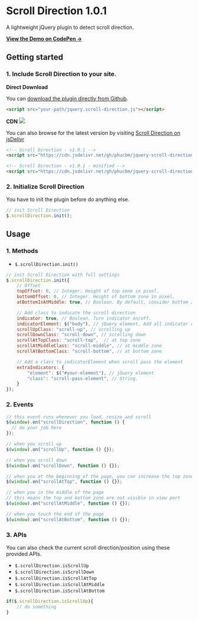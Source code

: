 # Scroll Direction 1.0.1
A lightweight jQuery plugin to detect scroll direction.

**[View the Demo on CodePen &rarr;](https://codepen.io/phucbui/pen/yLaeqBw)**

## Getting started

### 1. Include Scroll Direction to your site.

**Direct Download**

You can [download the plugin directly from Github](https://raw.githubusercontent.com/phucbm/jquery-scroll-direction-plugin/main/jquery.scroll-direction.js).

```html
<script src="your-path/jquery.scroll-direction.js"></script>
```

**CDN** [![](https://data.jsdelivr.com/v1/package/gh/phucbm/jquery-scroll-direction-plugin/badge)](https://www.jsdelivr.com/package/gh/phucbm/jquery-scroll-direction-plugin)

You can also browse for the latest version by visiting [Scroll Direction on jsDelivr](https://cdn.jsdelivr.net/gh/phucbm/jquery-scroll-direction-plugin/)

```html
<!-- Scroll Direction - v1.0.1 -->
<script src="https://cdn.jsdelivr.net/gh/phucbm/jquery-scroll-direction-plugin@1.0.1/jquery.scroll-direction.js"></script>

<!-- Scroll Direction - v1.0.1 - minified -->
<script src="https://cdn.jsdelivr.net/gh/phucbm/jquery-scroll-direction-plugin@1.0.1/jquery.scroll-direction.min.js"></script>
```

### 2. Initialize Scroll Direction

You have to init the plugin before do anything else.

```js
// init Scroll Direction
$.scrollDirection.init();
```

## Usage

### 1. Methods

- `$.scrollDirection.init()`

```js
// init Scroll Direction with full settings
$.scrollDirection.init({
    // Offset
    topOffset: 0, // Integer. Height of top zone in pixel.
    bottomOffset: 0, // Integer. Height of bottom zone in pixel.
    atBottomIsAtMiddle: true, // Boolean. By default, consider bottom zone is also middle zone.

    // Add class to indicate the scroll direction
    indicator: true, // Boolean. Turn indicator on/off.
    indicatorElement: $("body"), // jQuery element. Add all indicator classes to this element.
    scrollUpClass: "scroll-up", // scrolling up
    scrollDownClass: "scroll-down", // scrolling down
    scrollAtTopClass: "scroll-top",  // at top zone
    scrollAtMiddleClass: "scroll-middle", // at middle zone
    scrollAtBottomClass: "scroll-bottom", // at bottom zone

    // Add a class to indicatorElement when scroll pass the element
    extraIndicators: {
        "element": $("#your-element"), // jQuery element
        "class": "scroll-pass-element", // String.
    }
});
```

### 2. Events

```js
// this event runs whenever you load, resize and scroll
$(window).on("scrollDirection", function () {
  // do your job here
});

// when you scroll up
$(window).on("scrollUp", function () {});

// when you scroll down
$(window).on("scrollDown", function () {});

// when you at the beginning of the page, you can increase the top zone using topOffset
$(window).on("scrollAtTop", function () {});

// when you in the middle of the page 
// this means the top and bottom zone are not visible in view port
$(window).on("scrollAtMiddle", function () {});

// when you touch the end of the page
$(window).on("scrollAtBottom", function () {});
```

### 3. APIs

You can also check the current scroll direction/position using these provided APIs.

- `$.scrollDirection.isScrollUp`
- `$.scrollDirection.isScrollDown`
- `$.scrollDirection.isScrollAtTop`
- `$.scrollDirection.isScrollAtMiddle`
- `$.scrollDirection.isScrollAtBottom`

```js
if($.scrollDirection.isScrollUp){
    // do something
}
```